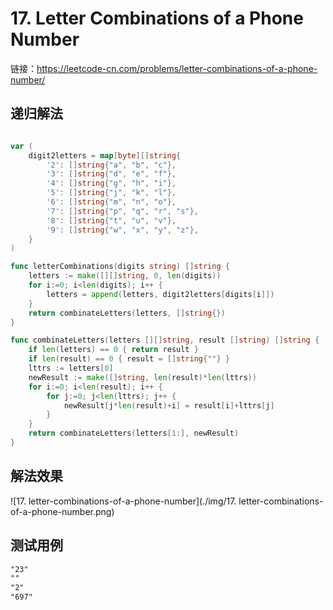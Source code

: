 # 17. Letter Combinations of a Phone Number

链接：https://leetcode-cn.com/problems/letter-combinations-of-a-phone-number/

## 递归解法

```go

var (
    digit2letters = map[byte][]string{
        '2': []string{"a", "b", "c"},
        '3': []string{"d", "e", "f"},
        '4': []string{"g", "h", "i"},
        '5': []string{"j", "k", "l"},
        '6': []string{"m", "n", "o"},
        '7': []string{"p", "q", "r", "s"},
        '8': []string{"t", "u", "v"},
        '9': []string{"w", "x", "y", "z"},
    }
)

func letterCombinations(digits string) []string {
    letters := make([][]string, 0, len(digits))
    for i:=0; i<len(digits); i++ {
        letters = append(letters, digit2letters[digits[i]])
    }
    return combinateLetters(letters, []string{})
}

func combinateLetters(letters [][]string, result []string) []string {
    if len(letters) == 0 { return result }
    if len(result) == 0 { result = []string{""} }
    lttrs := letters[0]
    newResult := make([]string, len(result)*len(lttrs))
    for i:=0; i<len(result); i++ {
        for j:=0; j<len(lttrs); j++ {
            newResult[j*len(result)+i] = result[i]+lttrs[j]
        }
    }
    return combinateLetters(letters[1:], newResult)
}
```

## 解法效果

![17. letter-combinations-of-a-phone-number](./img/17. letter-combinations-of-a-phone-number.png)

## 测试用例

```txt
"23"
""
"2"
"697"
```

